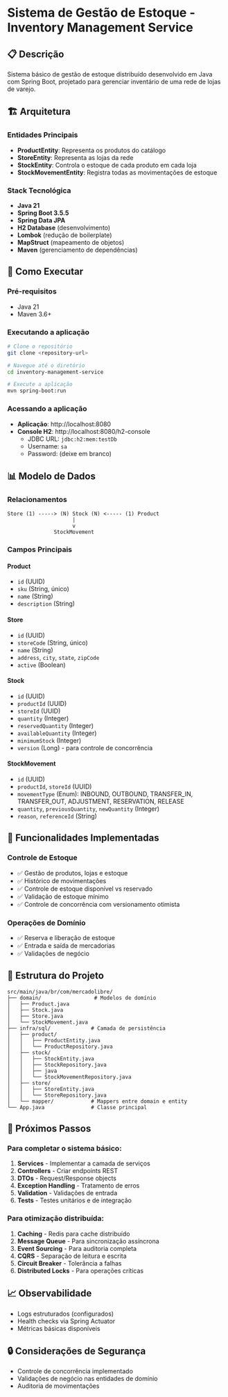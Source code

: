 # Sistema de Gestão de Estoque - Inventory Management Service

## 📋 Descrição

Sistema básico de gestão de estoque distribuído desenvolvido em Java com Spring Boot, projetado para gerenciar inventário de uma rede de lojas de varejo.

## 🏗️ Arquitetura

### Entidades Principais

- **ProductEntity**: Representa os produtos do catálogo
- **StoreEntity**: Representa as lojas da rede
- **StockEntity**: Controla o estoque de cada produto em cada loja
- **StockMovementEntity**: Registra todas as movimentações de estoque

### Stack Tecnológica

- **Java 21**
- **Spring Boot 3.5.5**
- **Spring Data JPA**
- **H2 Database** (desenvolvimento)
- **Lombok** (redução de boilerplate)
- **MapStruct** (mapeamento de objetos)
- **Maven** (gerenciamento de dependências)

## 🚀 Como Executar

### Pré-requisitos
- Java 21
- Maven 3.6+

### Executando a aplicação

```bash
# Clone o repositório
git clone <repository-url>

# Navegue até o diretório
cd inventory-management-service

# Execute a aplicação
mvn spring-boot:run
```

### Acessando a aplicação

- **Aplicação**: http://localhost:8080
- **Console H2**: http://localhost:8080/h2-console
  - JDBC URL: `jdbc:h2:mem:testDb`
  - Username: `sa`
  - Password: (deixe em branco)

## 📊 Modelo de Dados

### Relacionamentos

```
Store (1) -----> (N) Stock (N) <----- (1) Product
                     |
                     v
               StockMovement
```

### Campos Principais

#### Product
- `id` (UUID)
- `sku` (String, único)
- `name` (String)
- `description` (String)

#### Store
- `id` (UUID)
- `storeCode` (String, único)
- `name` (String)
- `address`, `city`, `state`, `zipCode`
- `active` (Boolean)

#### Stock
- `id` (UUID)
- `productId` (UUID)
- `storeId` (UUID)
- `quantity` (Integer)
- `reservedQuantity` (Integer)
- `availableQuantity` (Integer)
- `minimumStock` (Integer)
- `version` (Long) - para controle de concorrência

#### StockMovement
- `id` (UUID)
- `productId`, `storeId` (UUID)
- `movementType` (Enum): INBOUND, OUTBOUND, TRANSFER_IN, TRANSFER_OUT, ADJUSTMENT, RESERVATION, RELEASE
- `quantity`, `previousQuantity`, `newQuantity` (Integer)
- `reason`, `referenceId` (String)

## 🔧 Funcionalidades Implementadas

### Controle de Estoque
- ✅ Gestão de produtos, lojas e estoque
- ✅ Histórico de movimentações
- ✅ Controle de estoque disponível vs reservado
- ✅ Validação de estoque mínimo
- ✅ Controle de concorrência com versionamento otimista

### Operações de Domínio
- ✅ Reserva e liberação de estoque
- ✅ Entrada e saída de mercadorias
- ✅ Validações de negócio

## 📁 Estrutura do Projeto

```
src/main/java/br/com/mercadolibre/
├── domain/                 # Modelos de domínio
│   ├── Product.java
│   ├── Stock.java
│   ├── Store.java
│   └── StockMovement.java
├── infra/sql/             # Camada de persistência
│   ├── product/
│   │   ├── ProductEntity.java
│   │   └── ProductRepository.java
│   ├── stock/
│   │   ├── StockEntity.java
│   │   ├── StockRepository.java
│   │   ├── java
│   │   └── StockMovementRepository.java
│   ├── store/
│   │   ├── StoreEntity.java
│   │   └── StoreRepository.java
│   └── mapper/            # Mappers entre domain e entity
└── App.java               # Classe principal
```

## 🎯 Próximos Passos

### Para completar o sistema básico:
1. **Services** - Implementar a camada de serviços
2. **Controllers** - Criar endpoints REST
3. **DTOs** - Request/Response objects
4. **Exception Handling** - Tratamento de erros
5. **Validation** - Validações de entrada
6. **Tests** - Testes unitários e de integração

### Para otimização distribuída:
1. **Caching** - Redis para cache distribuído
2. **Message Queue** - Para sincronização assíncrona
3. **Event Sourcing** - Para auditoria completa
4. **CQRS** - Separação de leitura e escrita
5. **Circuit Breaker** - Tolerância a falhas
6. **Distributed Locks** - Para operações críticas

## 📈 Observabilidade

- Logs estruturados (configurados)
- Health checks via Spring Actuator
- Métricas básicas disponíveis

## 🔒 Considerações de Segurança

- Controle de concorrência implementado
- Validações de negócio nas entidades de domínio
- Auditoria de movimentações
